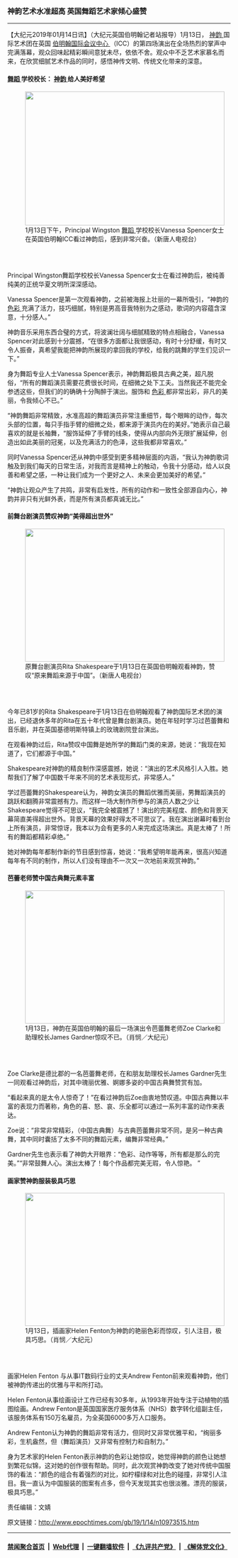 ### 神韵艺术水准超高 英国舞蹈艺术家倾心盛赞
------------------------

<p>
 【大纪元2019年01月14日讯】（大纪元英国伯明翰记者站报导）1月13日，
 <a href="http://www.epochtimes.com/gb/tag/%E7%A5%9E%E9%9F%B5.html">
  神韵
 </a>
 国际艺术团在英国
 <a href="http://www.epochtimes.com/gb/tag/%E4%BC%AF%E6%98%8E%E7%BF%B0%E5%9B%BD%E9%99%85%E4%BC%9A%E8%AE%AE%E4%B8%AD%E5%BF%83.html">
  伯明翰国际会议中心
 </a>
 （ICC）的第四场演出在全场热烈的掌声中完满落幕，观众回味起精彩瞬间意犹未尽，依依不舍。观众中不乏艺术家慕名而来，在欣赏细腻艺术作品的同时，感悟神传文明、传统文化带来的深意。
</p>
<h4>
 <a href="http://www.epochtimes.com/gb/tag/%E8%88%9E%E8%B9%88.html">
  舞蹈
 </a>
 学校校长：
 <a href="http://www.epochtimes.com/gb/tag/%E7%A5%9E%E9%9F%B5.html">
  神韵
 </a>
 给人美好希望
</h4>
<figure class="wp-caption aligncenter" id="attachment_10973534" style="width: 450px">
 <a href="http://i.epochtimes.com/assets/uploads/2019/01/190113174425100731.jpg">
  <img alt="" class="wp-image-10973534 size-medium" height="302" src="http://i.epochtimes.com/assets/uploads/2019/01/190113174425100731-450x302.jpg" width="450"/>
 </a>
 <br/><figcaption class="wp-caption-text">
  1月13日下午，Principal Wingston
  <a href="http://www.epochtimes.com/gb/tag/%E8%88%9E%E8%B9%88.html">
   舞蹈
  </a>
  学校校长Vanessa Spencer女士在英国伯明翰ICC看过神韵后，感到非常兴奋。（新唐人电视台）
 </figcaption><br/>
</figure><br/>
<p>
 Principal Wingston舞蹈学校校长Vanessa Spencer女士在看过神韵后，被纯善纯美的正统华夏文明所深深感动。
</p>
<p>
 Vanessa Spencer是第一次观看神韵，之前被海报上壮丽的一幕所吸引，“神韵的
 <a href="http://www.epochtimes.com/gb/tag/%E8%89%B2%E5%BD%A9.html">
  色彩
 </a>
 充满了活力，技巧细腻，特别是男高音我特别为之感动，歌词的内容蕴含深意，十分感人。”
</p>
<p>
 神韵音乐采用东西合璧的方式，将波澜壮阔与细腻精致的特点相融合，Vanessa Spencer对此感到十分震撼，“在很多方面都让我很感动，有时十分舒缓，有时又令人振奋，真希望我能把神韵所展现的拿回我的学校，给我的跳舞的学生们见识一下。”
</p>
<p>
 身为舞蹈专业人士Vanessa Spencer表示，神韵舞蹈极具古典之美，超凡脱俗，“所有的舞蹈演员需要花费很长时间，在细微之处下工夫。当然我还不能完全参透这些，但我们的的确确十分陶醉于演出。服饰和
 <a href="http://www.epochtimes.com/gb/tag/%E8%89%B2%E5%BD%A9.html">
  色彩
 </a>
 都非常出彩，非凡的美丽，令我倾心不已。”
</p>
<p>
 “神韵舞蹈非常精致，水准高超的舞蹈演员非常注重细节，每个眼眸的动作，每次头部的位置，每只手指手臂的细微之处，都来源于演员内在的美好。”她表示自己最喜欢的就是长袖舞，“服饰延伸了手臂的线条，使得从内部向外无限扩展延伸，创造出如此美丽的冠冕，以及充满活力的色泽，这些我都非常喜欢。”
</p>
<p>
 同时Vanessa Spencer还从神韵中感受到更多精神层面的内涵，“我认为神韵歌词触及到我们每天的日常生活，对我而言是精神上的触动，令我十分感动，给人以良善和希望之感，一种让我们成为一个更好之人、未来会更加美好的希望。”
</p>
<p>
 “神韵让观众产生了共鸣，非常有启发性，所有的动作和一致性全部源自内心，神韵并非只有光鲜外表，而是所有演员都真诚无比。”
</p>
<h4>
 前舞台剧演员赞叹神韵“美得超出世外”
</h4>
<figure class="wp-caption aligncenter" id="attachment_10973535" style="width: 450px">
 <a href="http://i.epochtimes.com/assets/uploads/2019/01/190113162315100731.jpg">
  <img alt="" class="wp-image-10973535 size-medium" height="300" src="http://i.epochtimes.com/assets/uploads/2019/01/190113162315100731-450x300.jpg" width="450"/>
 </a>
 <br/><figcaption class="wp-caption-text">
  原舞台剧演员Rita Shakespeare于1月13日在英国伯明翰观看神韵，赞叹“原来舞蹈来源于中国”。（新唐人电视台）
 </figcaption><br/>
</figure><br/>
<p>
 今年已81岁的Rita Shakespeare于1月13日在伯明翰观看了神韵国际艺术团的演出，已经退休多年的Rita在五十年代曾是舞台剧演员。她在年轻时学习过芭蕾舞和音乐剧，并在英国基德明斯特镇上的玫瑰剧院登台演出。
</p>
<p>
 在观看神韵过后，Rita赞叹中国舞是她所学的舞蹈门类的来源，她说：“我现在知道了，它们都源于中国。”
</p>
<p>
 Shakespeare对神韵的精良制作深感震撼，她说：“演出的艺术风格引人入胜。她帮我们了解了中国数千年来不同的艺术表现形式，非常感人。”
</p>
<p>
 学过芭蕾舞的Shakespeare认为，神韵女演员的舞蹈优雅而美丽，男舞蹈演员的跳跃和翻腾非常震撼有力。而这样一场大制作所参与的演员人数之少让Shakespeare觉得不可思议，“我完全被震撼了！演出的完美程度、颜色和背景天幕简直美得超出世外。背景天幕的效果好得太不可思议了。我在演出谢幕时看到台上所有演员，非常惊讶，我本以为会有更多的人来完成这场演出。真是太棒了！所有的舞蹈都精彩卓绝。”
</p>
<p>
 她对神韵每年都制作新的节目感到惊喜，她说：“我希望明年能再来，很高兴知道每年有不同的制作，所以人们没有理由不一次又一次地前来观赏神韵。”
</p>
<h4>
 芭蕾老师赞中国古典舞元素丰富
</h4>
<figure class="wp-caption aligncenter" id="attachment_10973540" style="width: 450px">
 <a href="http://i.epochtimes.com/assets/uploads/2019/01/190113162303100731.jpg">
  <img alt="" class="wp-image-10973540 size-medium" height="300" src="http://i.epochtimes.com/assets/uploads/2019/01/190113162303100731-450x300.jpg" width="450"/>
 </a>
 <br/><figcaption class="wp-caption-text">
  1月13日，神韵在英国伯明翰的最后一场演出令芭蕾舞老师Zoe Clarke和助理校长James Gardner惊叹不已。（肖悯／大纪元）
 </figcaption><br/>
</figure><br/>
<p>
 Zoe Clarke是德比郡的一名芭蕾舞老师，在和朋友助理校长James Gardner先生一同观看过神韵后，对其中瑰丽优雅、婀娜多姿的中国古典舞赞赏有加。
</p>
<p>
 “看起来真的是太令人惊奇了！”在看过神韵后Zoe由衷地赞叹道。中国古典舞以丰富的表现力而著称，角色的喜、怒、哀、乐全都可以通过一系列丰富的动作来表达。
</p>
<p>
 Zoe说：“非常非常精彩，（中国古典舞）与古典芭蕾舞非常不同，是另一种古典舞，其中同时囊括了太多不同的舞蹈元素，编舞非常经典。”
</p>
<p>
 Gardner先生也表示看了神韵大开眼界：“色彩、动作等等，所有都是那么的完美。”“非常鼓舞人心。演出太棒了！每个作品都完美无瑕，令人惊艳。 ”
</p>
<h4>
 画家赞神韵服装极具巧思
</h4>
<figure class="wp-caption aligncenter" id="attachment_10973547" style="width: 450px">
 <a href="http://i.epochtimes.com/assets/uploads/2019/01/190113162254100731.jpg">
  <img alt="" class="wp-image-10973547 size-medium" height="300" src="http://i.epochtimes.com/assets/uploads/2019/01/190113162254100731-450x300.jpg" width="450"/>
 </a>
 <br/><figcaption class="wp-caption-text">
  1月13日，插画家Helen Fenton为神韵的艳丽色彩而惊叹，引人注目，极具巧思。（肖悯／大纪元）
 </figcaption><br/>
</figure><br/>
<p>
 画家Helen Fenton 与从事IT数码行业的丈夫Andrew Fenton前来观看神韵，他们被神韵传递出的优雅与平和所打动。
</p>
<p>
 Helen Fenton从事绘画设计工作已经有30多年，从1993年开始专注于动植物的插图绘画。Andrew Fenton是英国国家医疗服务体系（NHS）数字转化组副主任，该服务体系有150万名雇员，为全英国6000多万人口服务。
</p>
<p>
 Andrew Fenton认为神韵的舞蹈非常有活力，但同时又非常优雅平和，“绚丽多彩，生机盎然，但（舞蹈演员）又非常有控制力和自制力。”
</p>
<p>
 身为艺术家的Helen Fenton表示神韵的色彩让她惊叹，她觉得神韵的颜色让她想到繁花似锦，这对她的创作很有帮助。同时，此次观赏神韵改变了她对传统中国服饰的看法：“颜色的组合有着强烈的对比，如柠檬绿和对比色的碰撞，非常引人注目。我一直认为中国服装的图案有点多，但今天发现其实也很淡雅。漂亮的服装，极具巧思。”
</p>
<p>
 责任编辑：文婧
</p>

原文链接：http://www.epochtimes.com/gb/19/1/14/n10973515.htm


------------------------
#### [禁闻聚合首页](https://github.com/gfw-breaker/banned-news/blob/master/README.md) &nbsp;|&nbsp; [Web代理](https://github.com/gfw-breaker/open-proxy/blob/master/README.md) &nbsp;|&nbsp; [一键翻墙软件](https://github.com/gfw-breaker/nogfw/blob/master/README.md) &nbsp;|&nbsp; [《九评共产党》](https://github.com/gfw-breaker/9ping.md/blob/master/README.md#九评之一评共产党是什么) &nbsp;|&nbsp; [《解体党文化》](https://github.com/gfw-breaker/jtdwh.md/blob/master/README.md#绪论)